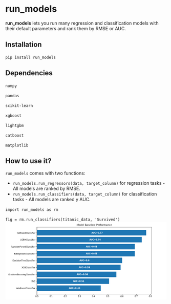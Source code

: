 ﻿# run_models

**run_models** lets you run many regression and classification models with their default parameters and rank them by RMSE or AUC. 

## Installation

`pip install run_models`

## Dependencies
`numpy`

`pandas`

`scikit-learn`

`xgboost`

`lightgbm`

`catboost`

`matplotlib`

## How to use it?

`run_models` comes with two functions:
- `run_models.run_regressors(data, target_column)` for regression tasks - All models are ranked by RMSE.
- `run_models.run_classifiers(data, target_column)` for classification tasks - All models are ranked y AUC.

`import run_models as rm` 

`fig = rm.run_classifiers(titanic_data, 'Survived')`
![alt text](https://github.com/Shivanandroy/run_models/blob/master/result.png)

